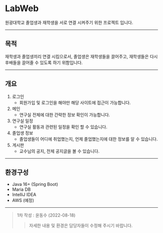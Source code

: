 # LabWeb
원광대학교 졸업생과 재학생을 서로 연결 시켜주기 위한 프로젝트 입니다.

---
## 목적
재학생과 졸업생끼리 연결 시킴으로서, 졸업생은 재학생들을 끌어주고, 재학생들은 다시 후배들을 끌어줄 수 있도록 하기 위함입니다.

---
## 개요
1. 로그인
    - 회원가입 및 로그인을 해야만 해당 사이트에 접근이 가능합니다.
2. 메인
    - 연구실 전체에 대한 간략한 정보 확인이 가능합니다.
3. 연구실 일정
    - 연구실 활동과 관련된 일정을 확인 할 수 있습니다.
4. 졸업생 정보
    - 졸업생들이 어디에 취업했는지, 언제 졸업했는지에 대한 정보를 알 수 있습니다.
5. 게시판
    - 교수님의 공지, 전체 공지글을 볼 수 있습니다.

---
## 환경구성
- Java 16+ (Spring Boot)
- Maria DB
- IntelliJ IDEA
- AWS (예정)

---
> 1차 작성 : 윤동수 (2022-08-18)
>> 자세한 내용 및 환경은 담당자들이 수정해 주시기 바랍니다.
